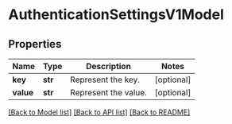 # AuthenticationSettingsV1Model

## Properties
Name | Type | Description | Notes
------------ | ------------- | ------------- | -------------
**key** | **str** | Represent the key. | [optional] 
**value** | **str** | Represent the value. | [optional] 

[[Back to Model list]](../README.md#documentation-for-models) [[Back to API list]](../README.md#documentation-for-api-endpoints) [[Back to README]](../README.md)


